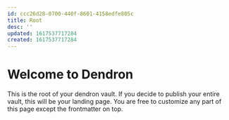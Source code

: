 ```yaml
---
id: ccc26d28-0700-440f-8601-4158edfe805c
title: Root
desc: ''
updated: 1617537717284
created: 1617537717284
---
```

# Welcome to Dendron

This is the root of your dendron vault. If you decide to publish your entire vault, this will be your landing page. You are free to customize any part of this page except the frontmatter on top. 
